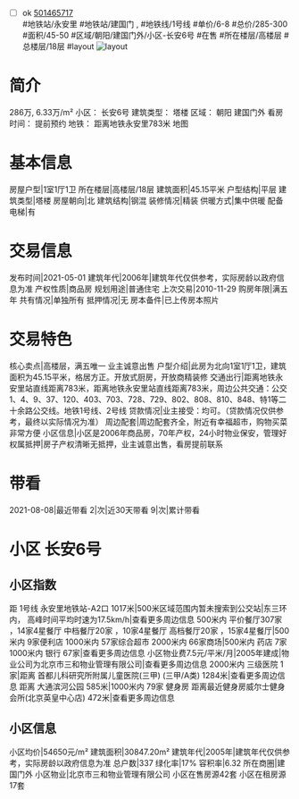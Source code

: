 - [ ] ok [501465717](https://bj.5i5j.com/ershoufang/501465717.html)  
 #地铁站/永安里 #地铁站/建国门 ,  #地铁线/1号线
#单价/6-8 #总价/285-300 #面积/45-50   #区域/朝阳/建国门外/小区-长安6号 #在售 #所在楼层/高楼层 #总楼层/18层 #layout 
![layout](http://image2a.5i5j.com/bdir/layout/10e992083e914da091b624be5f219cb4.jpg_P5.jpg) 
# 简介 
 286万,  6.33万/m² 
小区： 长安6号
建筑类型： 塔楼
区域： 朝阳 建国门外
看房时间： 提前预约
地铁： 距离地铁永安里783米 地图
# 基本信息 
 房屋户型|1室1厅1卫
所在楼层|高楼层/18层
建筑面积|45.15平米
户型结构|平层
建筑类型|塔楼
房屋朝向|北
建筑结构|钢混
装修情况|精装
供暖方式|集中供暖
配备电梯|有
# 交易信息 
 发布时间|2021-05-01
建筑年代|2006年|建筑年代仅供参考，实际房龄以政府信息为准
产权性质|商品房
规划用途|普通住宅
上次交易|2010-11-29
购房年限|满五年
共有情况|单独所有
抵押情况|无
房本备件|已上传房本照片
# 交易特色 
 核心卖点|高楼层，满五唯一 业主诚意出售
户型介绍|此房为北向1室1厅1卫，建筑面积为45.15平米，格居方正。开放式厨房，开放商精装修
交通出行|距离地铁永安里站直线距离783米，距离地铁永安里站直线距离783米，周边公共交通：公交1、4、9、37、120、403、703、728、729、802、808、810、848、特1等二十余路公交线。地铁1号线、2号线
贷款情况|业主接受：均可。（贷款情况仅供参考，最终以实际情况为准）
周边配套|周边配套齐全，附近有幸福超市，购物买菜非常方便
小区信息|小区是2006年商品房，70年产权，24小时物业保安，管理好
权属抵押|房子产权清晰无抵押，业主诚意出售，看房提前联系
# 带看 
 2021-08-08|最近带看	 2|次|近30天带看	 9|次|累计带看
# 小区 长安6号
## 小区指数 
 距 1号线 永安里地铁站-A2口 1017米|500米区域范围内暂未搜索到公交站|东三环内， 高峰时间平均时速为17.5km/h|查看更多周边信息
500米内 平价餐厅307家 ，14家4星餐厅
中档餐厅20家 ，10家4星餐厅
高档餐厅20家 ，15家4星餐厅|500米内 9家便利店
1000米内 57家综合超市
2000米内 66家商场|500米内 药店 7家
1000米内 银行 67家|查看更多周边信息
小区物业费7.5元/平米/月|2005年建成|物业公司为北京市三和物业管理有限公司|查看更多周边信息
2000米内 三级医院 1家|距离 首都儿科研究所附属儿童医院(三甲) (三甲/A类) 1284米|查看更多周边信息
距离 大通滨河公园 585米|1000米内 79家 健身房
距离最近健身房威尔士健身会所(北京英皇中心店) 472米|查看更多周边信息
## 小区信息 
 小区均价|54650元/m²
建筑面积|30847.20m²
建筑年代|2005年|建筑年代仅供参考，实际房龄以政府信息为准
总户数|337
绿化率|17%
容积率|6.32
所在商圈|建国门外
小区物业|北京市三和物业管理有限公司
小区在售房源42套
小区在租房源17套
